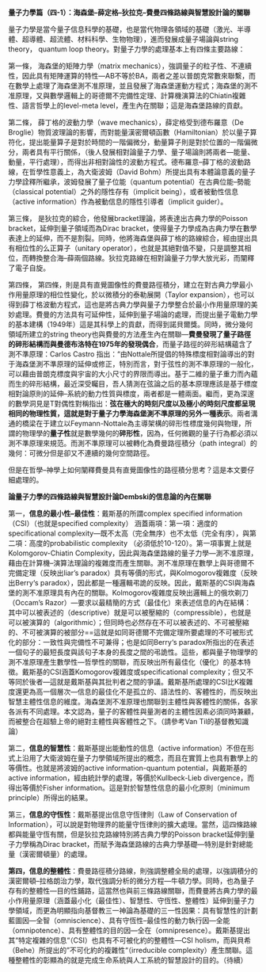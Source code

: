 **量子力學篇（四-1）：海森堡–薛定格–狄拉克–費曼四條路線與智慧設計論的關聯**

量子力學是當今量子信息科學的基礎，也是當代物理各領域的基礎（激光、半導體、超導體、超流體、材料科學、生物物理），進而發展成量子場論與string theory， quantum loop theory。對量子力學的處理基本上有四條主要路線：

第一條， 海森堡的矩陣力學（matrix mechanics），強調量子的粒子性、不連續性，因此具有矩陣運算的特性—AB不等於BA，兩者之差以普朗克常數來聯繫，而在數學上處理了海森堡測不准原理，並且發展了海森堡運動方程式；海森堡的測不准原理，又與數學邏輯上的哥德爾不完備性定理、計算機演算法的Chiatin複雜性、語言哲學上的level-meta level，產生內在關聯；這是海森堡路線的貢獻。

第二條， 薛丁格的波動力學（wave mechanics），薛定格受到德布羅意（De Broglie）物質波理論的影響，而對能量漢密爾頓函數（Hamiltonian）於以量子算符化，提出能量算子是對於時間的一階偏微分，動量算子則是對於位置的一階偏微分，兩者具有平行關係，（後人發展相對論量子力學、量子場論則將兩者—能量、動量，平行處理），而得出非相對論性的波動方程式。德布羅意–薛丁格的波動路線，在哲學性意義上，為大衛波姆（David Bohm）所提出具有本體論意義的量子力學詮釋所繼承，波姆發展了量子位能（quantum potential）在古典位能–勢能（classical potential）之外的隱性存有（implicit being），或者被動性信息（active information）作為被動信息的隱性引導者（implicit guider）。

第三條， 是狄拉克的綜合，他發展bracket理論，將表達出古典力學的Poisson bracket，延伸到量子領域而為Dirac bracket，使得量子力學成為古典力學在數學表達上的延伸，而不是割裂。同時，他將海森堡與薛丁格的路線綜合，經由提出具有相位性的么正算子（unitary operator），也就是其絕對值不變，只是調整其相位，而轉換整合海–薛兩個路線。狄拉克路線在相對論量子力學大放光彩，而闡釋了電子自旋。

第四條， 第四條，則是具有直覺圖像性的費曼路徑積分，建立在對古典力學最小作用量原理的相位性變化，於以微積分的泰勒展開（Taylor expansion），也可以得到薛丁格波動方程式，這也是將古典力學與量子力學整合於最小作用量原理的美妙處理。費曼的方法具有可延伸性，延伸到量子場論的處理，而提出量子電動力學的基本建構（1949年）這是其科學上的貢獻，而得到諾貝爾獎。同時，微分幾何領域所建立的string theory也與費曼的方法產生內在關聯—**費曼發現了量子路徑的碎形結構而與曼德布洛特在1975年的發現偶合**，而量子路徑的碎形結構蘊含了測不準原理：Carlos Castro 指出：“由Nottale所提倡的特殊標度相對論導出的對于海森堡測不準原理的延伸或修正，特別而言，對于弦性的測不準原理的一般化，可以藉由普朗克標度與宇宙的大小尺寸的界限而導出。基于二維的量子重力而內蘊而生的碎形結構，最近深受矚目，吾人猜測在弦論之后的基本原理應該是基于標度相對論原則的延伸–系統的動力性質與標度，兩者都是一體兩面。繼而，更為深邃的數學洞見是T對偶性對稱指出：**弦在極大的時刻尺度以及極小的時刻尺度都呈現相同的物理性質，這就是對于量子力學海森堡測不準原理的另外一種表示**。兩者溝通的橋梁在于建立以Feymann-Nottale為主導架構的碎形性標度幾何與物理，所謂的物理學的**量子性**就是數學幾何的**碎形性**，因為，任何微觀的量子行為都必須以測不準原理來規范。而測不準原理可以被轉化為費曼路徑積分（path integral）的幾何：可微分但是卻又不連續的幾何空間路徑。

但是在哲學–神學上如何闡釋費曼具有直覺圖像性的路徑積分思考？這是本文要仔細處理的。

**論量子力學的四條路線與智慧設計論Dembski的信息論的內在關聯**

第一，**信息的最小性–最佳性**：戴斯基的所謂complex specified information（CSI）（也就是specified complexity） 涵蓋兩項：第一項：適度的specificational complexity—既不太高（完全無序）也不太低（完全有序），與第二項：高度的probabilistic complexity （必須低於10-120）。第一項事實上就是Kolomgorov-Chiatin Complexity，因此與海森堡路線的量子力學—測不准原理，藉由在計算機–演算法理論的複雜度而產生關聯。測不准原理在數學上與哥德爾不完備定理（反映出liar’s paradox）具有等價的形式，與Kolmogorov複雜度（反映出Berry‘s paradox），因此都是一種邏輯弔詭的反映。因此，戴斯基的CSI與海森堡的測不准原理具有內在的關聯。Kolmogorov複雜度反映出邏輯上的俄坎剃刀（Occam’s Razor）—要求以最精簡的方式（最佳化）來表述信息的內在結構：其中可以被表述的（descriptive）就是可以被壓縮的（compressible），也就是可以被演算的（algorithmic）；但同時也必然存在不可以被表述的、不可被壓縮的、不可被演算的被部分==這就是如同哥德爾不完備定理所要處理的不可被形式化的部分：一致性與完備性不可兼得；也是如同Berry‘s paradox所指出的在表述一個句子的最短長度與該句子本身的長度之間的弔詭性。這些，都與量子物理學的測不准原理產生數學性—哲學性的關聯，而反映出所有最佳化（優化）的基本特徵。戴斯基的CSI涵蓋Komogorov複雜度或specificational complexity；但又不等同於後者—這就是戴斯基與其批判者之間的爭議。戴斯基所處理的CSI比K複雜度還更為高一個層次—信息的最佳化不是孤立的、語法性的、客體性的，而反映出智慧主體性信息的維度。海森堡測不准原理也關聯到主體性與客體性的關係，各家各派有不同處理。本文認為，量子的客體性與量測者的主體性因素必須同時兼顧，而被整合在超驗上帝的絕對主體性與客體性之下。（請參考Van Til的基督教知識論）

第二，**信息的智慧性**：戴斯基提出能動性的信息（active information）不但在形式上沿用了大衛波姆在量子力學領域所提出的概念，而且在實質上也具有數學上的等價性。也就是將波姆的active information-quantum potential，與戴斯基的active information，經由統計學的處理，等價於Kullbeck-Lieb divergence，而得出等價於Fisher information。這是對於智慧性信息的最小化原則（minimum principle）所得出的結果。

第三，**信息的守恆性**：戴斯基提出信息守恆律則（Law of Conservation of Information），可以說是對物理界的能量守恆律則的擴大處理。當然，這四條路線都與能量守恆有關，但是狄拉克路線特別將古典力學的Poisson bracket延伸到量子力學稱為Dirac bracket，而賦予海森堡路線的古典力學基礎—特別是針對總能量（漢密爾頓量）的處理。

**第四，信息的整體性**：費曼路徑積分路線，則強調整體全局的處理，以強調積分的漢密爾頓–拉格朗治力學，取代強調分析的微分方程—牛頓力學。同時，也為量子存有的整體性—目的性鋪路，這當然也與前三條路線關聯，而費曼將古典力學的最小作用量原理（涵蓋最小化（最佳性）、智慧性、守恆性、整體性）延伸到量子力學領域，而更為明顯指向基督教三一神論為基礎的三一性因果：具有智慧性的計劃藍圖因—全智（omniscience）、具有守恆性–最佳性的動力執行因—全能（omnipotence）、具有整體性的目的因—全在（omnipresence）。戴斯基提出其“特定複雜的信息“（CSI）也具有不可被化約的整體性—CSI holism，而與貝希（Behe）所提出的”不可化約的複雜性“（irreducible complexity）產生關聯。這種整體性的彰顯為的就是完成生命系統與人工系統的智慧設計的目的。（待續）